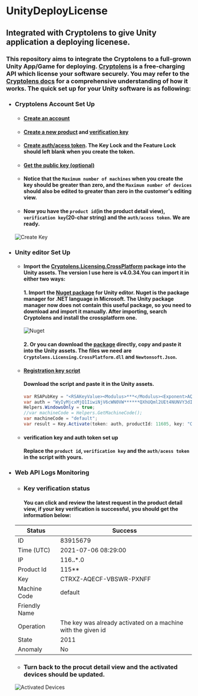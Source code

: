 # UnityDeployLicense
## Integrated with Cryptolens to give Unity application a deploying licenese.

### This repository aims to integrate the Cryptolens to a full-grown Unity App/Game for deploying. [Cryptolens](https://cryptolens.io/) is a free-charging API which license your software securely. You may refer to the [Cryptolens docs](https://help.cryptolens.io/basics/index) for a comprehensive understanding of how it works. The quick set up for your Unity software is as following:

- ### Cryptolens Account Set Up
  - #### [Create an account](https://help.cryptolens.io/getting-started/create-account)
  - #### [Create a new product](https://help.cryptolens.io/getting-started/new-product) and [verification key](https://help.cryptolens.io/getting-started/create-license)
  - #### [Create auth/acess token](https://help.cryptolens.io/getting-started/access-token). The Key Lock and the Feature Lock should left blank when you create the token.
  - #### [Get the public key (optional)](https://help.cryptolens.io/getting-started/pubkey)
  - #### Notice that the `Maximum number of machines` when you create the key should be greater than zero, and the `Maximum number of devices` should also be edited to greater than zero in the customer's editing view. 
  - #### Now you have the `product id`(in the product detail view), `verification key`(20-char string) and the `auth/acess token`. We are ready.
  ![Create Key](https://user-images.githubusercontent.com/46734495/124695242-6662f280-df15-11eb-910f-8dfbd6dd56f8.PNG)
  
- ### Unity editor Set Up
  - #### Import the [Cryptolens.Licensing.CrossPlatform](https://github.com/Cryptolens/cryptolens-dotnet/releases/tag/v4.0.34) package into the Unity assets. The version I use here is v4.0.34.You can import it in either two ways:
    #### 1. Import the [Nuget package](https://github.com/GlitchEnzo/NuGetForUnity/releases) for Unity editor. Nuget is the package manager for .NET language in Microsoft. The Unity package manager now does not contain this useful package, so you need to download and import it manually. After importing, search Cryptolens and install the crossplatform one.
    ![Nuget](https://user-images.githubusercontent.com/46734495/124695207-56e3a980-df15-11eb-9760-c1d1afd90479.PNG)


    #### 2. Or you can download the [package](https://github.com/Cryptolens/cryptolens-dotnet/releases) directly, copy and paste it into the Unity assets. The files we need are `Cryptolens.Licensing.CrossPlatform.dll` and `Newtonsoft.Json`.

  - #### [Registration key script](UnityDeployLicense/RegistrationKey.cs/)
    #### Download the script and paste it in the Unity assets. 
    ```C#
    var RSAPubKey = "<RSAKeyValue><Modulus>***</Modulus><Exponent>AQAB</Exponent></RSAKeyValue>";
    var auth = "WyIyMjcxMjQ1IiwiNjV6cWN0VW******QXhUQml2UEt4NUNVY3dIdit4SjkzUXdob0JlbSJd";
    Helpers.WindowsOnly = true;
    //var machineCode = Helpers.GetMachineCode();
    var machineCode = "default";
    var result = Key.Activate(token: auth, productId: 11605, key: "CTRXZ-AQECF-VBSWR-PXNFF", machineCode: machineCode);
    ```
  - #### verification key and auth token set up
    #### Replace the `product id`, `verification key` and the `auth/acess token` in the script with yours.
  
- ### Web API Logs Monitoring
  - ### Key verification status
    #### You can click and review the latest request in the product detail view, if your key verification is successful, you should get the information below:
  Status | Success
  -- | --
  ID | 83915679
  Time (UTC) | 2021-07-06 08:29:00
  IP | 116.**.***.0
  Product Id | 115**
  Key | CTRXZ-AQECF-VBSWR-PXNFF
  Machine Code | default
  Friendly Name |  
  Operation | The key was already activated on a machine with the given id
  State | 2011
  Anomaly | No
 
  - ### Turn back to the procut detail view and the activated devices should be updated.
  ![Activated Devices](https://user-images.githubusercontent.com/46734495/124695055-0cfac380-df15-11eb-9ae8-f0f30a08bd0d.PNG)



